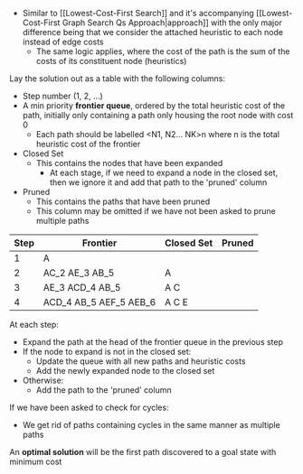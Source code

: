 - Similar to [[Lowest-Cost-First Search]] and it's accompanying [[Lowest-Cost-First Graph Search Qs Approach|approach]] with the only major difference being that we consider the attached heuristic to each node instead of edge costs
	- The same logic applies, where the cost of the path is the sum of the costs of its constituent node (heuristics)

Lay the solution out as a table with the following columns:
- Step number (1, 2, ...)
- A min priority **frontier queue**, ordered by the total heuristic cost of the path, initially only containing a path only housing the root node with cost 0
	- Each path should be labelled <N1, N2... NK>n where n is the total heuristic cost of the frontier
-  Closed Set
	- This contains the nodes that have been expanded
		- At each stage, if we need to expand a node in the closed set, then we ignore it and add that path to the 'pruned' column
- Pruned
	- This contains the paths that have been pruned
	- This column may be omitted if we have not been asked to prune multiple paths
	
| Step | Frontier               | Closed Set | Pruned |
| ---- | ---------------------- | ---------- | ------ |
| 1    | A                      |            |        |
| 2    | AC_2 AE_3 AB_5         | A          |        |
| 3    | AE_3 ACD_4 AB_5        | A C        |        |
| 4    | ACD_4 AB_5 AEF_5 AEB_6 | A C E      |        |

At each step:
- Expand the path at the head of the frontier queue in the previous step
- If the node to expand is not in the closed set:
	- Update the queue with all new paths and heuristic costs
	- Add the newly expanded node to the closed set
- Otherwise:
	- Add the path to the 'pruned' column

If we have been asked to check for cycles:
- We get rid of paths containing cycles in the same manner as multiple paths

An **optimal solution** will be the first path discovered to a goal state with minimum cost